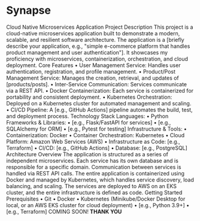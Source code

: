 # Synapse

Cloud Native Microservices Application
Project Description
This project is a cloud-native microservices application built to demonstrate a modern, scalable, and resilient software architecture. The application is a [briefly describe your application, e.g., "simple e-commerce platform that handles product management and user authentication"]. It showcases my proficiency with microservices, containerization, orchestration, and cloud deployment.
Core Features
• User Management Service: Handles user authentication, registration, and profile management.
• Product/Post Management Service: Manages the creation, retrieval, and updates of [products/posts].
• Inter-Service Communication: Services communicate via a REST API.
• Docker Containerization: Each service is containerized for portability and consistent deployment.
• Kubernetes Orchestration: Deployed on a Kubernetes cluster for automated management and scaling.
• CI/CD Pipeline: A [e.g., GitHub Actions] pipeline automates the build, test, and deployment process.
Technology Stack
Languages:
• Python
Frameworks & Libraries:
• [e.g., Flask/FastAPI for services]
• [e.g., SQLAlchemy for ORM]
• [e.g., Pytest for testing]
Infrastructure & Tools:
• Containerization: Docker
• Container Orchestration: Kubernetes
• Cloud Platform: Amazon Web Services (AWS)
• Infrastructure as Code: [e.g., Terraform]
• CI/CD: [e.g., GitHub Actions]
• Database: [e.g., PostgreSQL]
Architecture Overview
The application is structured as a series of independent microservices. Each service has its own database and is responsible for a specific domain. Communication between services is handled via REST API calls. The entire application is containerized using Docker and managed by Kubernetes, which handles service discovery, load balancing, and scaling. The services are deployed to AWS on an EKS cluster, and the entire infrastructure is defined as code.
Getting Started
Prerequisites
• Git
• Docker
• Kubernetes (Minikube/Docker Desktop for local, or an AWS EKS cluster for cloud deployment)
• [e.g., Python 3.9+]
• [e.g., Terraform]
COMING SOON!
**THANK YOU**
